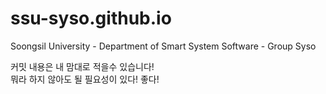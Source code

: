# ssu-syso.github.io
Soongsil University - Department of Smart System Software - Group Syso

커밋 내용은 내 맘대로 적을수 있습니다! <br>
뭐라 하지 않아도 될 필요성이 있다! 좋다!
